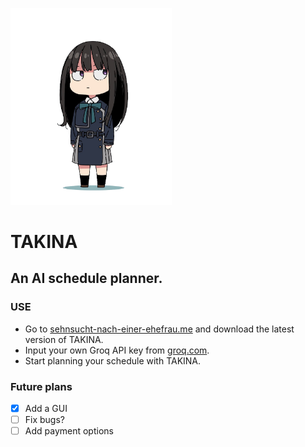 <img src="https://raw.githubusercontent.com/sehnsucht-nach-einer-ehefrau/takina/master/takina.png" width="258"/></img>

# TAKINA

## An AI schedule planner.

### USE

- Go to [sehnsucht-nach-einer-ehefrau.me](https://sehnsucht-nach-einer-ehefrau.me) and download the latest version of TAKINA.
- Input your own Groq API key from [groq.com](https://console.groq.com/keys).
- Start planning your schedule with TAKINA.

### Future plans

- [x] Add a GUI
- [ ] Fix bugs?
- [ ] Add payment options
